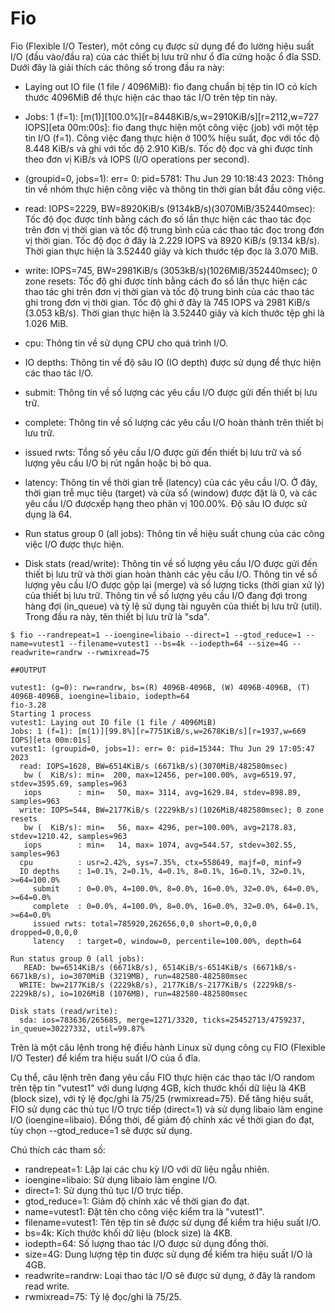 # Fio
Fio (Flexible I/O Tester), một công cụ được sử dụng để đo lường hiệu suất I/O (đầu vào/đầu ra) của các thiết bị lưu trữ như ổ đĩa cứng hoặc ổ đĩa SSD. Dưới đây là giải thích các thông số trong đầu ra này:

- Laying out IO file (1 file / 4096MiB): fio đang chuẩn bị tệp tin IO có kích thước 4096MiB để thực hiện các thao tác I/O trên tệp tin này.
- Jobs: 1 (f=1): [m(1)][100.0%][r=8448KiB/s,w=2910KiB/s][r=2112,w=727 IOPS][eta 00m:00s]: fio đang thực hiện một công việc (job) với một tệp tin I/O (f=1). Công việc đang thực hiện ở 100% hiệu suất, đọc với tốc độ 8.448 KiB/s và ghi với tốc độ 2.910 KiB/s. Tốc độ đọc và ghi được tính theo đơn vị KiB/s và IOPS (I/O operations per second).
- (groupid=0, jobs=1): err= 0: pid=5781: Thu Jun 29 10:18:43 2023: Thông tin về nhóm thực hiện công việc và thông tin thời gian bắt đầu công việc.
- read: IOPS=2229, BW=8920KiB/s (9134kB/s)(3070MiB/352440msec): Tốc độ đọc được tính bằng cách đo số lần thực hiện các thao tác đọc trên đơn vị thời gian và tốc độ trung bình của các thao tác đọc trong đơn vị thời gian. Tốc độ đọc ở đây là 2.229 IOPS và 8920 KiB/s (9.134 kB/s). Thời gian thực hiện là 3.52440 giây và kích thước tệp đọc là 3.070 MiB.
- write: IOPS=745, BW=2981KiB/s (3053kB/s)(1026MiB/352440msec); 0 zone resets: Tốc độ ghi được tính bằng cách đo số lần thực hiện các thao tác ghi trên đơn vị thời gian và tốc độ trung bình của các thao tác ghi trong đơn vị thời gian. Tốc độ ghi ở đây là 745 IOPS và 2981 KiB/s (3.053 kB/s). Thời gian thực hiện là 3.52440 giây và kích thước tệp ghi là 1.026 MiB.
- cpu: Thông tin về sử dụng CPU cho quá trình I/O.
- IO depths: Thông tin về độ sâu IO (IO depth) được sử dụng để thực hiện các thao tác I/O.
- submit: Thông tin về số lượng các yêu cầu I/O được gửi đến thiết bị lưu trữ.
- complete: Thông tin về số lượng các yêu cầu I/O hoàn thành trên thiết bị lưu trữ.
- issued rwts: Tổng số yêu cầu I/O được gửi đến thiết bị lưu trữ và số lượng yêu cầu I/O bị rút ngắn hoặc bị bỏ qua.
- latency: Thông tin về thời gian trễ (latency) của các yêu cầu I/O. Ở đây, thời gian trễ mục tiêu (target) và cửa sổ (window) được đặt là 0, và các yêu cầu I/O đượcxếp hạng theo phân vị 100.00%. Độ sâu IO được sử dụng là 64.

- Run status group 0 (all jobs): Thông tin về hiệu suất chung của các công việc I/O được thực hiện.
- Disk stats (read/write): Thông tin về số lượng yêu cầu I/O được gửi đến thiết bị lưu trữ và thời gian hoàn thành các yêu cầu I/O. Thông tin về số lượng yêu cầu I/O được gộp lại (merge) và số lượng ticks (thời gian xử lý) của thiết bị lưu trữ. Thông tin về số lượng yêu cầu I/O đang đợi trong hàng đợi (in_queue) và tỷ lệ sử dụng tài nguyên của thiết bị lưu trữ (util). Trong đầu ra này, tên thiết bị lưu trữ là "sda".



```
$ fio --randrepeat=1 --ioengine=libaio --direct=1 --gtod_reduce=1 --name=vutest1 --filename=vutest1 --bs=4k --iodepth=64 --size=4G --readwrite=randrw --rwmixread=75

##OUTPUT

vutest1: (g=0): rw=randrw, bs=(R) 4096B-4096B, (W) 4096B-4096B, (T) 4096B-4096B, ioengine=libaio, iodepth=64
fio-3.28
Starting 1 process
vutest1: Laying out IO file (1 file / 4096MiB)
Jobs: 1 (f=1): [m(1)][99.8%][r=7751KiB/s,w=2678KiB/s][r=1937,w=669 IOPS][eta 00m:01s] 
vutest1: (groupid=0, jobs=1): err= 0: pid=15344: Thu Jun 29 17:05:47 2023
  read: IOPS=1628, BW=6514KiB/s (6671kB/s)(3070MiB/482580msec)
   bw (  KiB/s): min=  200, max=12456, per=100.00%, avg=6519.97, stdev=3595.69, samples=963
   iops        : min=   50, max= 3114, avg=1629.84, stdev=898.89, samples=963
  write: IOPS=544, BW=2177KiB/s (2229kB/s)(1026MiB/482580msec); 0 zone resets
   bw (  KiB/s): min=   56, max= 4296, per=100.00%, avg=2178.83, stdev=1210.42, samples=963
   iops        : min=   14, max= 1074, avg=544.57, stdev=302.55, samples=963
  cpu          : usr=2.42%, sys=7.35%, ctx=558649, majf=0, minf=9
  IO depths    : 1=0.1%, 2=0.1%, 4=0.1%, 8=0.1%, 16=0.1%, 32=0.1%, >=64=100.0%
     submit    : 0=0.0%, 4=100.0%, 8=0.0%, 16=0.0%, 32=0.0%, 64=0.0%, >=64=0.0%
     complete  : 0=0.0%, 4=100.0%, 8=0.0%, 16=0.0%, 32=0.0%, 64=0.1%, >=64=0.0%
     issued rwts: total=785920,262656,0,0 short=0,0,0,0 dropped=0,0,0,0
     latency   : target=0, window=0, percentile=100.00%, depth=64

Run status group 0 (all jobs):
   READ: bw=6514KiB/s (6671kB/s), 6514KiB/s-6514KiB/s (6671kB/s-6671kB/s), io=3070MiB (3219MB), run=482580-482580msec
  WRITE: bw=2177KiB/s (2229kB/s), 2177KiB/s-2177KiB/s (2229kB/s-2229kB/s), io=1026MiB (1076MB), run=482580-482580msec

Disk stats (read/write):
  sda: ios=783636/265685, merge=1271/3320, ticks=25452713/4759237, in_queue=30227332, util=99.87%

```


Trên là một câu lệnh trong hệ điều hành Linux sử dụng công cụ FIO (Flexible I/O Tester) để kiểm tra hiệu suất I/O của ổ đĩa.

Cụ thể, câu lệnh trên đang yêu cầu FIO thực hiện các thao tác I/O random trên tệp tin "vutest1" với dung lượng 4GB, kích thước khối dữ liệu là 4KB (block size), với tỷ lệ đọc/ghi là 75/25 (rwmixread=75). Để tăng hiệu suất, FIO sử dụng các thủ tục I/O trực tiếp (direct=1) và sử dụng libaio làm engine I/O (ioengine=libaio). Đồng thời, để giảm độ chính xác về thời gian đo đạt, tùy chọn --gtod_reduce=1 sẽ được sử dụng.

Chú thích các tham số:
- randrepeat=1: Lặp lại các chu kỳ I/O với dữ liệu ngẫu nhiên.
- ioengine=libaio: Sử dụng libaio làm engine I/O.
- direct=1: Sử dụng thủ tục I/O trực tiếp.
- gtod_reduce=1: Giảm độ chính xác về thời gian đo đạt.
- name=vutest1: Đặt tên cho công việc kiểm tra là "vutest1".
- filename=vutest1: Tên tệp tin sẽ được sử dụng để kiểm tra hiệu suất I/O.
- bs=4k: Kích thước khối dữ liệu (block size) là 4KB.
- iodepth=64: Số lượng thao tác I/O được sử dụng đồng thời.
- size=4G: Dung lượng tệp tin được sử dụng để kiểm tra hiệu suất I/O là 4GB.
- readwrite=randrw: Loại thao tác I/O sẽ được sử dụng, ở đây là random read write.
- rwmixread=75: Tỷ lệ đọc/ghi là 75/25.